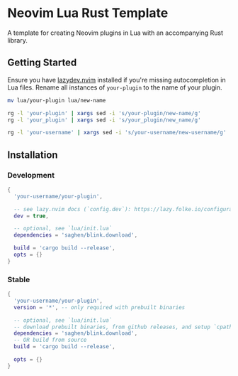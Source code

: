 # Neovim Lua Rust Template

A template for creating Neovim plugins in Lua with an accompanying Rust library.

## Getting Started

Ensure you have [lazydev.nvim](https://github.com/folke/lazydev.nvim) installed if you're missing autocompletion in Lua files. Rename all instances of `your-plugin` to the name of your plugin.

```bash
mv lua/your-plugin lua/new-name

rg -l 'your-plugin' | xargs sed -i 's/your-plugin/new-name/g'
rg -l 'your_plugin' | xargs sed -i 's/your_plugin/new_name/g'

rg -l 'your-username' | xargs sed -i 's/your-username/new-username/g'
```

## Installation

### Development

```lua
{
  'your-username/your-plugin',

  -- see lazy.nvim docs (`config.dev`): https://lazy.folke.io/configuration
  dev = true,

  -- optional, see `lua/init.lua`
  dependencies = 'saghen/blink.download',

  build = 'cargo build --release',
  opts = {}
}
```

### Stable

```lua
{
  'your-username/your-plugin',
  version = '*', -- only required with prebuilt binaries

  -- optional, see `lua/init.lua`
  -- download prebuilt binaries, from github releases, and setup `cpath`
  dependencies = 'saghen/blink.download',
  -- OR build from source
  build = 'cargo build --release',

  opts = {}
}
